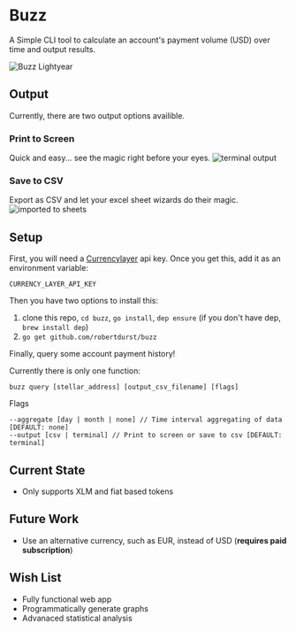 # Buzz
A Simple CLI tool to calculate an account's payment volume (USD) over time and output results.

![Buzz Lightyear](https://i.pinimg.com/originals/92/d5/71/92d571103d621e62a053ac4f799e9225.jpg)

## Output
Currently, there are two output options availible.
### Print to Screen
Quick and easy... see the magic right before your eyes.
![terminal output](https://imgur.com/crks1Nu.png)

### Save to CSV
Export as CSV and let your excel sheet wizards do their magic.
![imported to sheets](https://imgur.com/WpqQV6C.png)

## Setup
First, you will need a [Currencylayer](https://currencylayer.com/) api key.
Once you get this, add it as an environment variable:
```
CURRENCY_LAYER_API_KEY
```
Then you have two options to install this:

1. clone this repo, `cd buzz`, `go install`, `dep ensure` (if you don't have dep, `brew install dep`)
2. `go get github.com/robertdurst/buzz`

Finally, query some account payment history!

Currently there is only one function:
```
buzz query [stellar_address] [output_csv_filename] [flags]
```

Flags
```
--aggregate [day | month | none] // Time interval aggregating of data [DEFAULT: none]
--output [csv | terminal] // Print to screen or save to csv [DEFAULT: terminal]
```

## Current State
* Only supports XLM and fiat based tokens

## Future Work
* Use an alternative currency, such as EUR, instead of USD (**requires paid subscription**)

## Wish List
* Fully functional web app
* Programmatically generate graphs
* Advanaced statistical analysis